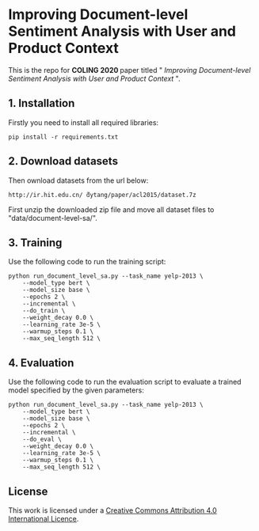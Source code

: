 # Improving Document-level Sentiment Analysis with User and Product Context

This is the repo for <strong> COLING 2020 </strong> paper titled "<em> Improving Document-level Sentiment Analysis with User and Product Context </em>". 

## 1. Installation
Firstly you need to install all required libraries:

```angular2
pip install -r requirements.txt
```

## 2. Download datasets
Then ownload datasets from the url below:

```angular2
http://ir.hit.edu.cn/ ̃dytang/paper/acl2015/dataset.7z
```

First unzip the downloaded zip file and move all dataset files to "data/document-level-sa/".

## 3. Training

Use the following code to run the training script:

```
python run_document_level_sa.py --task_name yelp-2013 \
    --model_type bert \
    --model_size base \
    --epochs 2 \
    --incremental \
    --do_train \
    --weight_decay 0.0 \
    --learning_rate 3e-5 \
    --warmup_steps 0.1 \
    --max_seq_length 512 \                            
```

## 4. Evaluation

Use the following code to run the evaluation script to evaluate a trained model specified by the given parameters:

```
python run_document_level_sa.py --task_name yelp-2013 \
    --model_type bert \
    --model_size base \
    --epochs 2 \
    --incremental \
    --do_eval \
    --weight_decay 0.0 \
    --learning_rate 3e-5 \
    --warmup_steps 0.1 \
    --max_seq_length 512 \                            
```

## License

This work is licensed under a [Creative Commons Attribution 4.0 International Licence](http://creativecommons.org/licenses/by/4.0/).

